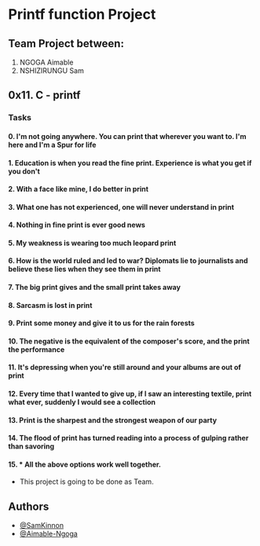 # Printf function Project
## Team Project between:
1. NGOGA Aimable
2. NSHIZIRUNGU Sam

## 0x11. C - printf
### Tasks

#### 0. I'm not going anywhere. You can print that wherever you want to. I'm here and I'm a Spur for life
#### 1. Education is when you read the fine print. Experience is what you get if you don't
#### 2. With a face like mine, I do better in print
#### 3. What one has not experienced, one will never understand in print
#### 4. Nothing in fine print is ever good news
#### 5. My weakness is wearing too much leopard print
#### 6. How is the world ruled and led to war? Diplomats lie to journalists and believe these lies when they see them in print
#### 7. The big print gives and the small print takes away
#### 8. Sarcasm is lost in print
#### 9. Print some money and give it to us for the rain forests
#### 10. The negative is the equivalent of the composer's score, and the print the performance
#### 11. It's depressing when you're still around and your albums are out of print
#### 12. Every time that I wanted to give up, if I saw an interesting textile, print what ever, suddenly I would see a collection
#### 13. Print is the sharpest and the strongest weapon of our party
#### 14. The flood of print has turned reading into a process of gulping rather than savoring
#### 15. * All the above options work well together.
* This project is going to be done as Team.

## Authors

- [@SamKinnon](https://github.com/SamKinnon)
- [@Aimable-Ngoga](https://github.com/Aimable-Ngoga)
